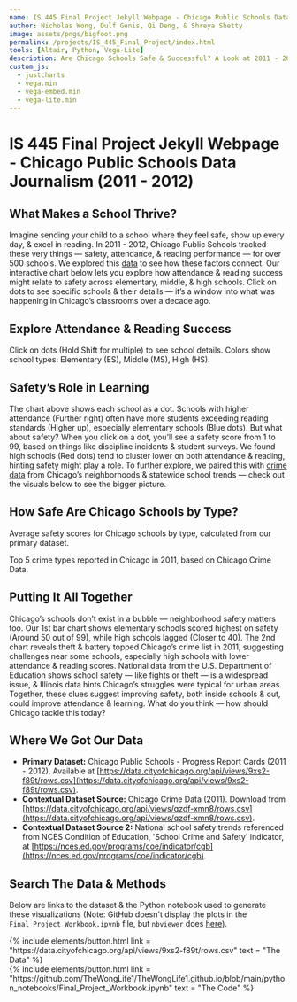```yaml
---
name: IS 445 Final Project Jekyll Webpage - Chicago Public Schools Data Journalism (2011 - 2012)
author: Nicholas Wong, Dulf Genis, Qi Deng, & Shreya Shetty
image: assets/pngs/bigfoot.png
permalink: /projects/IS_445_Final_Project/index.html
tools: [Altair, Python, Vega-Lite]
description: Are Chicago Schools Safe & Successful? A Look at 2011 - 2012
custom_js:
  - justcharts
  - vega.min
  - vega-embed.min
  - vega-lite.min
---
```


# IS 445 Final Project Jekyll Webpage - Chicago Public Schools Data Journalism (2011 - 2012)

## What Makes a School Thrive?

Imagine sending your child to a school where they feel safe, show up every day, & excel in reading. In 2011 - 2012, Chicago Public Schools tracked these very things — safety, attendance, & reading performance — for over 500 schools. We explored this [data](https://data.cityofchicago.org/api/views/9xs2-f89t/rows.csv) to see how these factors connect. Our interactive chart below lets you explore how attendance & reading success might relate to safety across elementary, middle, & high schools. Click on dots to see specific schools & their details — it’s a window into what was happening in Chicago’s classrooms over a decade ago.

## Explore Attendance & Reading Success

<vegachart schema-url = "{{ site.baseurl }}/assets/json/scatter_chart.json" style = "width: 100%"></vegachart>

Click on dots (Hold Shift for multiple) to see school details. Colors show school types: Elementary (ES), Middle (MS), High (HS).

## Safety’s Role in Learning

The chart above shows each school as a dot. Schools with higher attendance (Further right) often have more students exceeding reading standards (Higher up), especially elementary schools (Blue dots). But what about safety? When you click on a dot, you’ll see a safety score from 1 to 99, based on things like discipline incidents & student surveys. We found high schools (Red dots) tend to cluster lower on both attendance & reading, hinting safety might play a role. To further explore, we paired this with [crime data](https://data.cityofchicago.org/api/views/qzdf-xmn8/rows.csv) from Chicago’s neighborhoods & statewide school trends — check out the visuals below to see the bigger picture.

## How Safe Are Chicago Schools by Type?

<vegachart schema-url = "{{ site.baseurl }}/assets/json/crime-chart.json" style = "width: 100%"></vegachart>

Average safety scores for Chicago schools by type, calculated from our primary dataset.

<vegachart schema-url = "{{ site.baseurl }}/assets/json/bar-crime-chart.json" style = "width: 100%"></vegachart>

Top 5 crime types reported in Chicago in 2011, based on Chicago Crime Data.

## Putting It All Together

Chicago’s schools don’t exist in a bubble — neighborhood safety matters too. Our 1st bar chart shows elementary schools scored highest on safety (Around 50 out of 99), while high schools lagged (Closer to 40). The 2nd chart reveals theft & battery topped Chicago’s crime list in 2011, suggesting challenges near some schools, especially high schools with lower attendance & reading scores. National data from the U.S. Department of Education shows school safety — like fights or theft — is a widespread issue, & Illinois data hints Chicago’s struggles were typical for urban areas. Together, these clues suggest improving safety, both inside schools & out, could improve attendance & learning. What do you think — how should Chicago tackle this today?

## Where We Got Our Data
- **Primary Dataset:** Chicago Public Schools - Progress Report Cards (2011 - 2012). Available at [https://data.cityofchicago.org/api/views/9xs2-f89t/rows.csv](https://data.cityofchicago.org/api/views/9xs2-f89t/rows.csv).    
- **Contextual Dataset Source:** Chicago Crime Data (2011). Download from [https://data.cityofchicago.org/api/views/qzdf-xmn8/rows.csv](https://data.cityofchicago.org/api/views/qzdf-xmn8/rows.csv).
- **Contextual Dataset Source 2:** National school safety trends referenced from NCES Condition of Education, 'School Crime and Safety' indicator, at [https://nces.ed.gov/programs/coe/indicator/cgb](https://nces.ed.gov/programs/coe/indicator/cgb).

## Search The Data & Methods

Below are links to the dataset & the Python notebook used to generate these visualizations (Note: GitHub doesn't display the plots in the `Final_Project_Workbook.ipynb` file, but `nbviewer` does [here](https://nbviewer.org/github/TheWongLife1/TheWongLife1.github.io/blob/main/python_notebooks/Final_Project_Workbook.ipynb)).

<div class = "left"> {% include elements/button.html link = "https://data.cityofchicago.org/api/views/9xs2-f89t/rows.csv" text = "The Data" %} </div> 

<div class = "right"> {% include elements/button.html link = "https://github.com/TheWongLife1/TheWongLife1.github.io/blob/main/python_notebooks/Final_Project_Workbook.ipynb" text = "The Code" %} </div> 